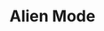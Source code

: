---
artist: 'Pearson Sound'
title: 'Alien Mode'
apple_link: 'https://music.apple.com/us/album/alien-mode-single/1521569405'
link: 'https://www.dropbox.com/s/jkwghrjcmj2s7xx/PearsonSound.zip?dl=1'
content: ""
new_image: ../assets/FFWD/pearson.jpg
published_date: '2020-07-15T14:27:07.000Z'
---